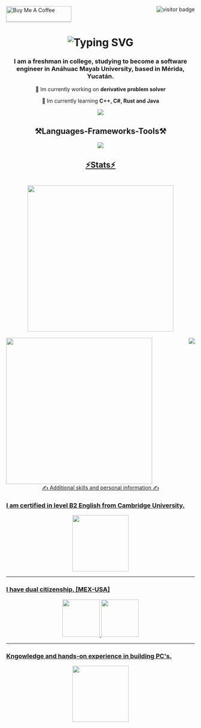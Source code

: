 <img align="right" src="https://visitor-badge.laobi.icu/badge?page_id=page.id=nooovicky.nooovicky" alt="visitor badge"/>

<div align ="left">
  <a href="https://www.buymeacoffee.com/nooovicky" target="_blank"><img src="https://www.buymeacoffee.com/assets/img/custom_images/orange_img.png" alt="Buy Me A Coffee" style="height: 41px !important;width: 174px !important;box-shadow: 0px 3px 2px 0px rgba(190, 190, 190, 0.5) !important;-webkit-box-shadow: 0px 3px 2px 0px rgba(190, 190, 190, 0.5) !important;" >
  </a>
</div>


<h1 align="center">
  <picture align="center">
      <img src="https://readme-typing-svg.demolab.com?font=Fira+Code&weight=100&duration=2500&pause=1000&color=75B2FF&width=435&center=true&lines=Hi+there!+%F0%9F%91%8B;I'm+Vicky+Can+%3A);Welcome+to+my+profile!" alt="Typing SVG" />
  </picture>
</h1>



<h3 align="center">I am a freshman in college, studying to become a software engineer in Anáhuac Mayab University, based in Mérida, Yucatán.</h3>

<div align="center">

🔭 Im currently working on **derivative problem solver**

🌱 Im currently learning **C++, C#, Rust and Java**


<div align="center">
  <a href="mailto:vicanlope04@gmail.com">
    <img src=https://img.shields.io/badge/Gmail-D14836?style=for-the-badge&logo=gmail&logoColor=white />
  </a>


<h2 align="center">⚒Languages-Frameworks-Tools⚒</h2>

<div align="center">
  <a href=<https://skillicons.dev">
    <img src=https://skillicons.dev/icons?i=,python,cs,cpp,java,ruby,rust,github,gmail,discord,stackoverflow,vscode,devto>

<h2 align="center"> ⚡️Stats⚡️ </h2>
<br>
<div align="center">
  <img width=390 src="https://streak-stats.demolab.com/?user=nooovicky&theme=highcontrast" />
</div>
</br>

<div align="left">
  <img width=390 src="https://github-readme-stats.vercel.app/api?username=nooovicky&layout=compact&title_color=fa9a0f&bg_color=000000&text_color=fbfbfb&locale=en" />
  <img align="right" src="https://github-readme-stats.vercel.app/api/top-langs/?username=nooovicky&layout=compact&title_color=fa9a0f&bg_color=000000&text_color=000000&locale=en">
</div

<h2 align="center"> ✍️ Additional skills and personal information ✍️ </h2>


<h3 align="left">   I am certified in level B2 English from Cambridge University. </h3>
<div align="center">
  <img width=150 src="https://github.com/user-attachments/assets/e0c85f9d-d72b-4335-8b4f-f975d64e8d94"> 
</div>

<hr></hr>

<h3 align=left>I have dual citizenship. [MEX-USA] </h3>
<div align="center">
  <img width=100 src="https://github.com/user-attachments/assets/e1512d34-ea0f-471f-953c-8bea5c2f7a4e">  <img width=100 src="https://github.com/user-attachments/assets/b1e4cc21-bd00-4c09-b3a4-787dc5bfe3b3">
</div>

<hr></hr>

<h3 align="left"> Kngowledge and hands-on experience in building PC's. </h3>
<div align="center">  <img width=150 src="https://github.com/user-attachments/assets/35695853-1432-462a-8fd5-cafbeb2c8e00">
</div>






